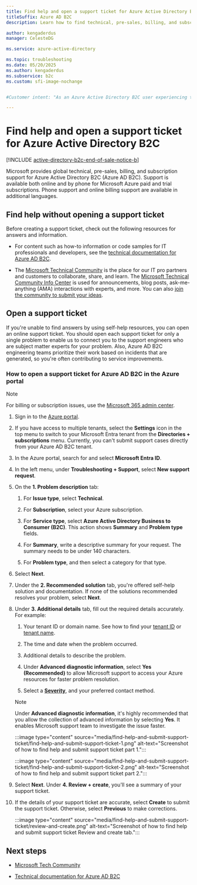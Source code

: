 ```yaml
---
title: Find help and open a support ticket for Azure Active Directory B2C
titleSuffix: Azure AD B2C
description: Learn how to find technical, pre-sales, billing, and subscription help and open a support ticket for Azure Active Directory B2C 

author: kengaderdus
manager: CelesteDG

ms.service: azure-active-directory

ms.topic: troubleshooting
ms.date: 05/20/2025
ms.author: kengaderdus
ms.subservice: b2c
ms.custom: sfi-image-nochange


#Customer intent: "As an Azure Active Directory B2C user experiencing technical issues, I want to open a support ticket, so that I can receive assistance from Microsoft support engineers to resolve my problem and contribute to service improvements."

---
```


# Find help and open a support ticket for Azure Active Directory B2C
[!INCLUDE [active-directory-b2c-end-of-sale-notice-b](../../includes/active-directory-b2c-end-of-sale-notice-b.md)]

Microsoft provides global technical, pre-sales, billing, and subscription support for Azure Active Directory B2C (Azure AD B2C). Support is available both online and by phone for Microsoft Azure paid and trial subscriptions. Phone support and online billing support are available in additional languages.

## Find help without opening a support ticket

Before creating a support ticket, check out the following resources for answers and information. 

* For content such as how-to information or code samples for IT professionals and developers, see the [technical documentation for Azure AD B2C](../active-directory-b2c/index.yml).

* The [Microsoft Technical Community](https://techcommunity.microsoft.com/) is the place for our IT pro partners and customers to collaborate, share, and learn. The [Microsoft Technical Community Info Center](https://techcommunity.microsoft.com/t5/community-lounge/ct-p/Community-Info-Center) is used for announcements, blog posts, ask-me-anything (AMA) interactions with experts, and more. You can also [join the community to submit your ideas](https://techcommunity.microsoft.com/t5/Communities/ct-p/communities).

## Open a support ticket

If you're unable to find answers by using self-help resources, you can open an online support ticket. You should open each support ticket for only a single problem to enable us to connect you to the support engineers who are subject matter experts for your problem. Also, Azure AD B2C engineering teams prioritize their work based on incidents that are generated, so you're often contributing to service improvements.

### How to open a support ticket for Azure AD B2C in the Azure portal

> [!NOTE]
> For billing or subscription issues, use the [Microsoft 365 admin center](https://admin.microsoft.com).  

1. Sign in to the [Azure portal](https://portal.azure.com).

1. If you have access to multiple tenants, select the **Settings** icon in the top menu to switch to your Microsoft Entra tenant from the **Directories + subscriptions** menu. Currently, you can't submit support cases directly from your Azure AD B2C tenant.
     
1. In the Azure portal, search for and select **Microsoft Entra ID**.

1. In the left menu, under **Troubleshooting + Support**, select **New support request**.
   
1. On the **1. Problem description** tab: 

    1. For **Issue type**, select **Technical**.

    1. For **Subscription**, select your Azure subscription.

    1. For **Service type**, select **Azure Active Directory Business to Consumer (B2C)**. This action shows **Summary** and **Problem type** fields. 
    
    1. For **Summary**, write a descriptive summary for your request. The summary needs to be under 140 characters.
  
    1. For **Problem type**, and then select a category for that type. 

1. Select **Next**. 

1. Under the **2. Recommended solution** tab, you're offered self-help solution and documentation. If none of the solutions recommended resolves your problem, select **Next**.  

1. Under **3. Additional details** tab, fill out the required details accurately. For example:

    1. Your tenant ID or domain name. See how to find your [tenant ID]( tenant-management-read-tenant-name.md#get-your-tenant-id) or [tenant name]( tenant-management-read-tenant-name.md#get-your-tenant-name).  

    1. The time and date when the problem occurred.
 
    1. Additional details to describe the problem. 
   
    1. Under **Advanced diagnostic information**, select **Yes (Recommended)** to allow Microsoft support to access your Azure resources for faster problem resolution. 
    
    1. Select a **[Severity](https://azure.microsoft.com/support/plans/response)**, and your preferred contact method.
    
    > [!NOTE]
    > Under **Advanced diagnostic information**, it's highly recommended that you allow the collection of advanced information by selecting **Yes**. It enables Microsoft support team to investigate the issue faster.

    :::image type="content" source="media/find-help-and-submit-support-ticket/find-help-and-submit-support-ticket-1.png" alt-text="Screenshot of how to find help and submit support ticket part 1.":::

    :::image type="content" source="media/find-help-and-submit-support-ticket/find-help-and-submit-support-ticket-2.png" alt-text="Screenshot of how to find help and submit support ticket part 2.":::

 
1. Select **Next**. Under **4. Review + create**, you'll see a summary of your support ticket. 

1. If the details of your support ticket are accurate, select **Create** to submit the support ticket. Otherwise, select **Previous** to make corrections. 

    :::image type="content" source="media/find-help-and-submit-support-ticket/review-and-create.png" alt-text="Screenshot of how to find help and submit support ticket Review and create tab.":::

##  Next steps

* [Microsoft Tech Community](https://techcommunity.microsoft.com/)

* [Technical documentation for Azure AD B2C](../active-directory-b2c/index.yml)
